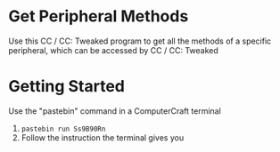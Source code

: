 # Get Peripheral Methods
Use this CC / CC: Tweaked program to get all the methods of a specific peripheral, which can be accessed by CC / CC: Tweaked

# Getting Started
Use the "pastebin" command in a ComputerCraft terminal
1.  `pastebin run Ss9B90Rn`
2.  Follow the instruction the terminal gives you
